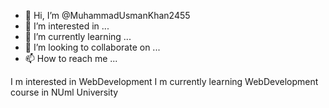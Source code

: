 - 👋 Hi, I’m @MuhammadUsmanKhan2455
- 👀 I’m interested in ...
- 🌱 I’m currently learning ...
- 💞️ I’m looking to collaborate on ...
- 📫 How to reach me ...

<!---
MuhammadUsmanKhan2455/MuhammadUsmanKhan2455 is a ✨ special ✨ repository because its `README.md` (this file) appears on your GitHub profile.
You can click the Preview link to take a look at your changes.
--->
I m interested in WebDevelopment
I m currently learning WebDevelopment course in NUml University

